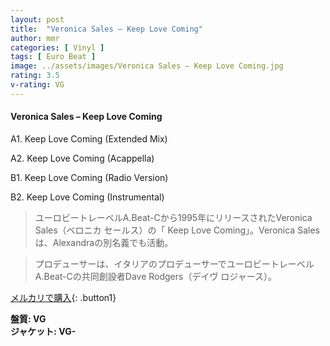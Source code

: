 ```yaml
---
layout: post
title:  "Veronica Sales – Keep Love Coming"
author: mmr
categories: [ Vinyl ]
tags: [ Euro Beat ]
image: ../assets/images/Veronica Sales – Keep Love Coming.jpg
rating: 3.5
v-rating: VG
---
```


#### Veronica Sales – Keep Love Coming

A1. Keep Love Coming (Extended Mix)

A2. Keep Love Coming (Acappella)

B1. Keep Love Coming (Radio Version)

B2. Keep Love Coming (Instrumental)

> ユーロビートレーベルA.Beat-Cから1995年にリリースされたVeronica Sales（ベロニカ セールス）の「 Keep Love Coming」。Veronica Salesは、Alexandraの別名義でも活動。

> プロデューサーは、イタリアのプロデューサーでユーロビートレーベルA.Beat-Cの共同創設者Dave Rodgers（デイヴ ロジャース）。


[メルカリで購入](https://jp.mercari.com/item/m18872108798){: .button1}

<div class="mt-4 mb-4 d-flex align-items-center">
<strong class="mr-1">盤質: VG</strong>
</div>
<div class="mt-4 mb-4 d-flex align-items-center">
<strong class="mr-1">ジャケット: VG-</strong>
</div>
